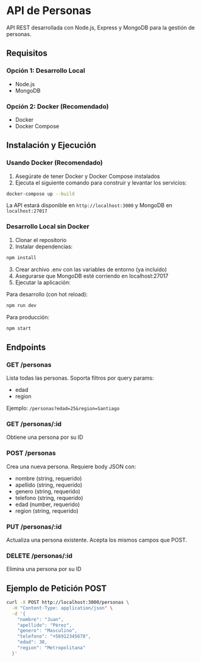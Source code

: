 # API de Personas

API REST desarrollada con Node.js, Express y MongoDB para la gestión de personas.

## Requisitos

### Opción 1: Desarrollo Local
- Node.js
- MongoDB

### Opción 2: Docker (Recomendado)
- Docker
- Docker Compose

## Instalación y Ejecución

### Usando Docker (Recomendado)

1. Asegúrate de tener Docker y Docker Compose instalados
2. Ejecuta el siguiente comando para construir y levantar los servicios:
```bash
docker-compose up --build
```

La API estará disponible en `http://localhost:3000` y MongoDB en `localhost:27017`

### Desarrollo Local sin Docker

1. Clonar el repositorio
2. Instalar dependencias:
```bash
npm install
```
3. Crear archivo .env con las variables de entorno (ya incluido)
4. Asegurarse que MongoDB esté corriendo en localhost:27017
5. Ejecutar la aplicación:

Para desarrollo (con hot reload):
```bash
npm run dev
```

Para producción:
```bash
npm start
```

## Endpoints

### GET /personas
Lista todas las personas. Soporta filtros por query params:
- edad
- region

Ejemplo: `/personas?edad=25&region=Santiago`

### GET /personas/:id
Obtiene una persona por su ID

### POST /personas
Crea una nueva persona. Requiere body JSON con:
- nombre (string, requerido)
- apellido (string, requerido)
- genero (string, requerido)
- telefono (string, requerido)
- edad (number, requerido)
- region (string, requerido)

### PUT /personas/:id
Actualiza una persona existente. Acepta los mismos campos que POST.

### DELETE /personas/:id
Elimina una persona por su ID

## Ejemplo de Petición POST

```bash
curl -X POST http://localhost:3000/personas \
  -H "Content-Type: application/json" \
  -d '{
    "nombre": "Juan",
    "apellido": "Pérez",
    "genero": "Masculino",
    "telefono": "+56912345678",
    "edad": 30,
    "region": "Metropolitana"
  }'
``` 